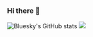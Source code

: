 ### Hi there 👋

<!--
**Cobluesky/Cobluesky** is a ✨ _special_ ✨ repository because its `README.md` (this file) appears on your GitHub profile.

Here are some ideas to get you started:

- 🔭 I’m currently working on ...
- 🌱 I’m currently learning ...
- 👯 I’m looking to collaborate on ...
- 🤔 I’m looking for help with ...
- 💬 Ask me about ...
- 📫 How to reach me: ...
- 😄 Pronouns: ...
- ⚡ Fun fact: ...
-->
![Bluesky's GitHub stats](https://github-readme-stats.vercel.app/api?username=Cobluesky&show_icons=true&theme=radical)
<img src="https://img.shields.io/badge/#4479A1?style=flat-square&logo=Python&logoColor=white"/></a>
